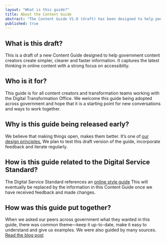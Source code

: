 ```yaml
---
layout: "What is this guide?"
title: About the Content Guide
abstract: "The Content Guide V1.0 (draft) has been designed to help people working in government create simpler, clearer and faster information. This is an early release of a ‘living’ document that will evolve over time based on feedback and suggestions from the government community."
published: true
---
```


## What is this draft?

This is a draft of a new Content Guide designed to help government content creators create simpler, clearer and faster information. It captures the latest thinking in online content with a strong focus on accessiblity.

## Who is it for?

This guide is for all content creators and transformation teams working with the Digital Transformation Office. We welcome this guide being adopted across government and hope that it is a starting point for new conversations and ways to work together.

## Why is this guide being released early?

We believe that making things open, makes them better. It’s one of [our design principles.](https://www.dto.gov.au/standard/design-principles/ "DTO design principles") We plan to test this draft version of the guide, incorporate feedback and iterate regularly. 

## How is this guide related to the Digital Service Standard?

The Digital Service Standard references an [online style guide](https://www.dto.gov.au/standard/design-guides/online-writing/ "Online style guide") This will eventually be replaced by the information in this Content Guide once we have received feedback and made changes.

## How was this guide put together?

When we asked our peers across government what they wanted in this guide, there was common theme—keep it up-to-date, make it easy to understand and give us examples. We were also guided by many sources. [Read the blog post](https://www.dto.gov.au/blog/walking-the-talk/ "Read the blog post")
